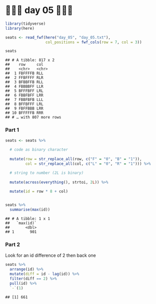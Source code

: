 🎄🎄🎄 day 05 🎄🎄🎄
================

``` r
library(tidyverse)
library(here)

seats <- read_fwf(here("day_05", "day_05.txt"),
                  col_positions = fwf_cols(row = 7, col = 3))

seats
```

    ## # A tibble: 817 x 2
    ##    row     col  
    ##    <chr>   <chr>
    ##  1 FBFFFFB RLL  
    ##  2 FFBFFFF RLR  
    ##  3 BFBBFFB RLL  
    ##  4 FBBBBFF LLR  
    ##  5 BFFFBFF LRL  
    ##  6 FBBFBFF LRR  
    ##  7 FBBFBFB LLL  
    ##  8 BFFBFFF LRL  
    ##  9 FBFFBBB LRR  
    ## 10 BFFFFFB RRR  
    ## # … with 807 more rows

### Part 1

``` r
seats <- seats %>% 
  
  # code as binary character
  
  mutate(row = str_replace_all(row, c("F" = "0", "B" = "1")),
         col = str_replace_all(col, c("L" = "0", "R" = "1"))) %>% 

  # string to number (2L is binary)
  
  mutate(across(everything(), strtoi, 2L)) %>% 
  
  mutate(id = row * 8 + col)


seats %>% 
  summarise(max(id))
```

    ## # A tibble: 1 x 1
    ##   `max(id)`
    ##       <dbl>
    ## 1       901

### Part 2

Look for an id difference of 2 then back one

``` r
seats %>% 
  arrange(id) %>% 
  mutate(diff = id - lag(id)) %>% 
  filter(diff == 2) %>% 
  pull(id) %>% 
  `-`(1)
```

    ## [1] 661
